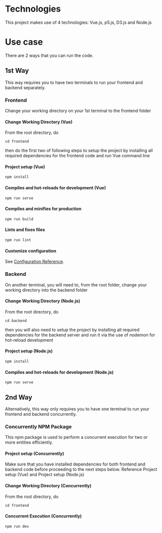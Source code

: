 # Technologies
This project makes use of 4 technologies: Vue.js, p5.js, D3.js and Node.js

# Use case
There are 2 ways that you can run the code. 

## 1st Way
This way requires you to have two terminals to run your frontend and backend separately.

### Frontend
Change your working directory on your 1st terminal to the frontend folder

#### Change Working Directory (Vue)
From the root directory, do
```
cd frontend
```

then do the first two of following steps to setup the project by installing all required dependencies for the frontend code and run Vue command line

#### Project setup (Vue)
```
npm install
```

#### Compiles and hot-reloads for development (Vue)
```
npm run serve
```

#### Compiles and minifies for production
```
npm run build
```

#### Lints and fixes files
```
npm run lint
```

#### Customize configuration
See [Configuration Reference](https://cli.vuejs.org/config/).

### Backend
On another terminal, you will need to, from the root folder, change your working directory into the backend folder

#### Change Working Directory (Node.js)
From the root directory, do
```
cd backend
```

then you will also need to setup the project by installing all required dependencies for the backend server and run it via the use of nodemon for hot-reload development

#### Project setup (Node.js)
```
npm install
```

#### Compiles and hot-reloads for development (Node.js)
```
npm run serve
```

## 2nd Way
Alternatively, this way only requires you to have one terminal to run your frontend and backend concurrently.

### Concurrently NPM Package
This npm package is used to perform a concurrent execution for two or more entities efficiently.

#### Project setup (Concurrently)
Make sure that you have installed dependencies for both frontend and backend code before proceeding to the next steps below. Reference Project setup (Vue) and Project setup (Node.js)

#### Change Working Directory (Concurrently)
From the root directory, do
```
cd frontend
```

#### Concurrent Execution (Concurrently)
```
npm run dev
```
